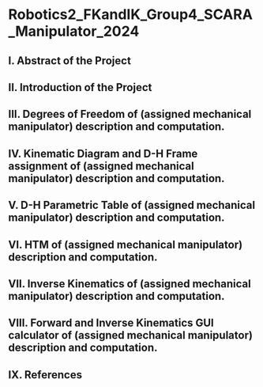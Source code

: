 # Robotics2_FKandIK_Group4_SCARA_Manipulator_2024

##	I. Abstract of the Project														
##  II. Introduction of the Project														
##  III. Degrees of Freedom of (assigned mechanical manipulator) description and computation.														
##	IV. Kinematic Diagram and D-H Frame assignment of (assigned mechanical manipulator) description and computation.														
##	V. D-H Parametric Table of (assigned mechanical manipulator) description and computation.														
##	VI. HTM of (assigned mechanical manipulator) description and computation.														
##	VII. Inverse Kinematics of (assigned mechanical manipulator) description and computation.														
##	VIII. Forward and Inverse Kinematics GUI calculator of (assigned mechanical manipulator) description and computation.														
##	IX. References														
